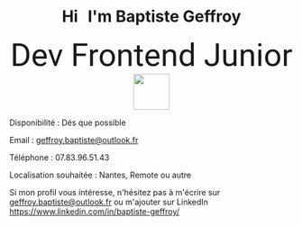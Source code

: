 <h1 align="center">Hi 
  <img src="https://media.giphy.com/media/hvRJCLFzcasrR4ia7z/giphy.gif" width="4em"> 
  I'm Baptiste Geffroy
</h1>

<div align="center">
  <span style="font-family:roboto; font-size:4em">Dev Frontend Junior</span>
</div>

<div align="center">
  <img width="64px" src="https://cdn.jsdelivr.net/gh/devicons/devicon/icons/react/react-original.svg" />
</div>




Disponibilité : Dés que possible

Email : geffroy.baptiste@outlook.fr

Téléphone : 07.83.96.51.43

Localisation souhaitée : Nantes, Remote ou autre

Si mon profil vous intéresse, n'hésitez pas à m'écrire sur geffroy.baptiste@outlook.fr ou m'ajouter sur LinkedIn https://www.linkedin.com/in/baptiste-geffroy/
